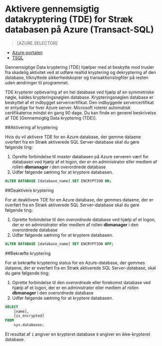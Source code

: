 <properties
   pageTitle="Aktivere gennemsigtig datakryptering (TDE) for SQL Server-Stræk Database på Azure TSQL | Microsoft Azure"
   description="Aktivere gennemsigtig datakryptering (TDE) for SQL Server-Stræk Database på Azure TSQL"
   services="sql-server-stretch-database"
   documentationCenter=""
   authors="douglaslMS"
   manager="jhubbard"
   editor=""/>

<tags
   ms.service="sql-server-stretch-database"
   ms.workload="data-management"
   ms.tgt_pltfrm="na"
   ms.devlang="na"
   ms.topic="article"
   ms.date="06/14/2016"
   ms.author="douglaslMS"/>

# <a name="enable-transparent-data-encryption-tde-for-stretch-database-on-azure-transact-sql"></a>Aktivere gennemsigtig datakryptering (TDE) for Stræk databasen på Azure (Transact-SQL)
> [AZURE.SELECTOR]
- [Azure-portalen](sql-server-stretch-database-encryption-tde.md)
- [TSQL](sql-server-stretch-database-tde-tsql.md)

Gennemsigtige Data kryptering (TDE) hjælper med at beskytte mod trusler fra skadelig aktivitet ved at udføre realtid kryptering og dekryptering af den database, tilknyttede sikkerhedskopier og transaktionslogfiler på resten uden ændringer til programmet.

TDE krypterer opbevaring af en hel database ved hjælp af en symmetriske nøgle, kaldes krypteringsnøglen database. Krypteringsnøglen database er beskyttet af et indbygget servercertifikat. Den indbyggede servercertifikat er entydige for hver Azure server. Microsoft roterer automatisk certifikaterne mindst én gang 90 dage. Du kan finde en generel beskrivelse af TDE [Gennemsigtig Data kryptering (TDE)].

##<a name="enabling-encryption"></a>Aktivering af kryptering

Hvis du vil aktivere TDE for en Azure database, der gemme dataene overført fra en Stræk aktiverede SQL Server-database skal du gøre følgende ting:

1. Oprette forbindelse til *master* databasen på Azure serveren vært for databasen ved hjælp af et logon, der er en administrator eller medlem af rollen **dbmanager** i den overordnede database
2. Udfør følgende sætning for at kryptere databasen.

```sql
ALTER DATABASE [database_name] SET ENCRYPTION ON;
```

##<a name="disabling-encryption"></a>Deaktivere kryptering

For at deaktivere TDE for en Azure database, der gemmes dataene, der er overført fra en Stræk aktiverede SQL Server-database skal du gøre følgende ting:

1. Oprette forbindelse til den *overordnede* database ved hjælp af et logon, der er en administrator eller medlem af rollen **dbmanager** i den overordnede database
2. Udfør følgende sætning for at kryptere databasen.

```sql
ALTER DATABASE [database_name] SET ENCRYPTION OFF;
```

##<a name="verifying-encryption"></a>Bekræfte kryptering

For at bekræfte kryptering status for en Azure-database, der gemmes dataene, der er overført fra en Stræk aktiverede SQL Server-database, skal du gøre følgende ting:

1. Oprette forbindelse til den *overordnede* eller forekomst database ved hjælp af et logon, der er en administrator eller medlem af rollen **dbmanager** i den overordnede database
2. Udfør følgende sætning for at kryptere databasen.

```sql
SELECT
    [name],
    [is_encrypted]
FROM
    sys.databases;
```

Et resultat af ```1``` angiver en krypteret database ```0``` angiver en ikke-krypteret database.


<!--Anchors-->
[Kryptering af gennemsigtig Data (TDE)]: https://msdn.microsoft.com/library/bb934049.aspx


<!--Image references-->

<!--Link references-->

